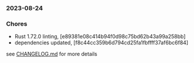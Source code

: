 ### 2023-08-24

### Chores
+ Rust 1.72.0 linting, [e89381e08c414b94f0d98c75bd62b43a99a258bb]
+ dependencies updated, [f8c44cc359b6d794cd25fa1fbffff37af6bc6f84]


see <a href='https://github.com/mrjackwills/leafcast_pi/blob/main/CHANGELOG.md'>CHANGELOG.md</a> for more details
